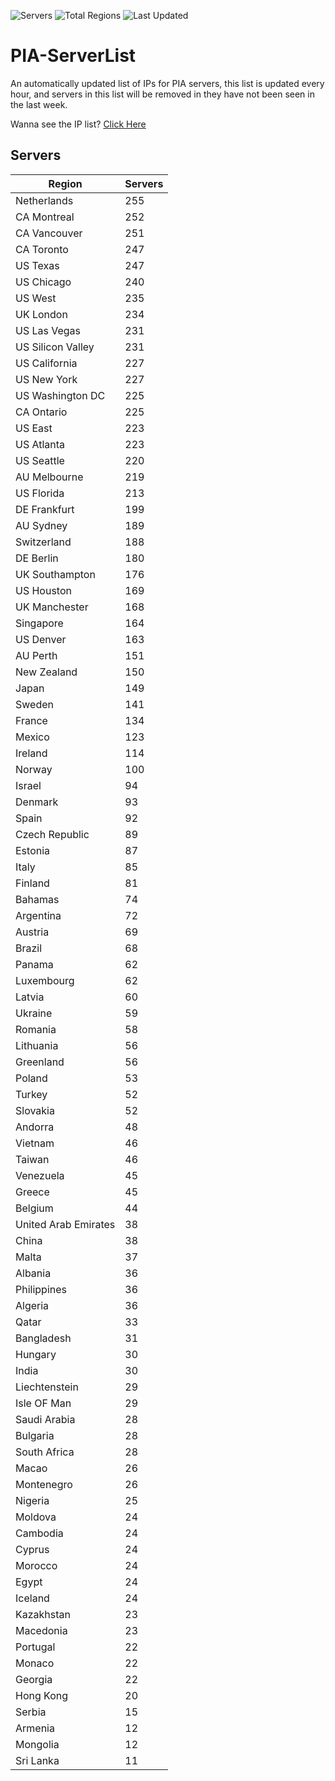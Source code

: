 ![Servers](https://img.shields.io/badge/Servers-9,721-darkgreen)
![Total Regions](https://img.shields.io/badge/Total_Regions-97-darkgreen)
![Last Updated](https://img.shields.io/badge/Last_Updated-April_29_2024_02:20_EDT-darkgreen)

# PIA-ServerList
An automatically updated list of IPs for PIA servers, this list is updated every hour, and servers in this list will be removed in they have not been seen in the last week.

Wanna see the IP list? [Click Here](./servers.json)

## Servers
| Region               | Servers |
|----------------------|---------|
| Netherlands | 255 |
| CA Montreal | 252 |
| CA Vancouver | 251 |
| CA Toronto | 247 |
| US Texas | 247 |
| US Chicago | 240 |
| US West | 235 |
| UK London | 234 |
| US Las Vegas | 231 |
| US Silicon Valley | 231 |
| US California | 227 |
| US New York | 227 |
| US Washington DC | 225 |
| CA Ontario | 225 |
| US East | 223 |
| US Atlanta | 223 |
| US Seattle | 220 |
| AU Melbourne | 219 |
| US Florida | 213 |
| DE Frankfurt | 199 |
| AU Sydney | 189 |
| Switzerland | 188 |
| DE Berlin | 180 |
| UK Southampton | 176 |
| US Houston | 169 |
| UK Manchester | 168 |
| Singapore | 164 |
| US Denver | 163 |
| AU Perth | 151 |
| New Zealand | 150 |
| Japan | 149 |
| Sweden | 141 |
| France | 134 |
| Mexico | 123 |
| Ireland | 114 |
| Norway | 100 |
| Israel | 94 |
| Denmark | 93 |
| Spain | 92 |
| Czech Republic | 89 |
| Estonia | 87 |
| Italy | 85 |
| Finland | 81 |
| Bahamas | 74 |
| Argentina | 72 |
| Austria | 69 |
| Brazil | 68 |
| Panama | 62 |
| Luxembourg | 62 |
| Latvia | 60 |
| Ukraine | 59 |
| Romania | 58 |
| Lithuania | 56 |
| Greenland | 56 |
| Poland | 53 |
| Turkey | 52 |
| Slovakia | 52 |
| Andorra | 48 |
| Vietnam | 46 |
| Taiwan | 46 |
| Venezuela | 45 |
| Greece | 45 |
| Belgium | 44 |
| United Arab Emirates | 38 |
| China | 38 |
| Malta | 37 |
| Albania | 36 |
| Philippines | 36 |
| Algeria | 36 |
| Qatar | 33 |
| Bangladesh | 31 |
| Hungary | 30 |
| India | 30 |
| Liechtenstein | 29 |
| Isle OF Man | 29 |
| Saudi Arabia | 28 |
| Bulgaria | 28 |
| South Africa | 28 |
| Macao | 26 |
| Montenegro | 26 |
| Nigeria | 25 |
| Moldova | 24 |
| Cambodia | 24 |
| Cyprus | 24 |
| Morocco | 24 |
| Egypt | 24 |
| Iceland | 24 |
| Kazakhstan | 23 |
| Macedonia | 23 |
| Portugal | 22 |
| Monaco | 22 |
| Georgia | 22 |
| Hong Kong | 20 |
| Serbia | 15 |
| Armenia | 12 |
| Mongolia | 12 |
| Sri Lanka | 11 |